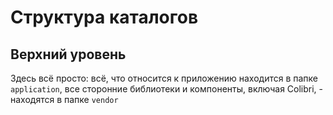 Структура каталогов
===================

Верхний уровень
---------------

Здесь всё просто: всё, что относится к приложению находится в папке `application`,
все сторонние библиотеки и компоненты, включая Colibri, - находятся в папке `vendor`
